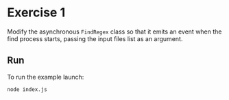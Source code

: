 # Exercise 1
Modify the asynchronous `FindRegex` class so that it emits an event when the find process starts, passing the input files list as an argument.

## Run

To run the example launch:

```bash
node index.js
```
